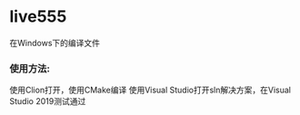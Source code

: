 # live555
在Windows下的编译文件

### 使用方法:
使用Clion打开，使用CMake编译
使用Visual Studio打开sln解决方案，在Visual Studio 2019测试通过
